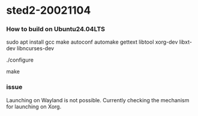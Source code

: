 # sted2-20021104

### How to build on Ubuntu24.04LTS

sudo apt install gcc make autoconf automake gettext libtool xorg-dev libxt-dev libncurses-dev

./configure

make

### issue
Launching on Wayland is not possible.
Currently checking the mechanism for launching on Xorg.
